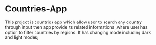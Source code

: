 # Countries-App

This project is countries app which allow user to search any country through input then app provide its related informations ,where user has option to filter countries by regions. It has changing mode including dark and light modes;
